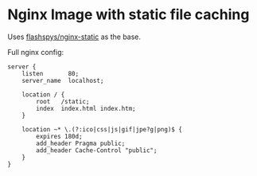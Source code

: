 # Nginx Image with static file caching
Uses [flashspys/nginx-static](https://github.com/flashspys/docker-nginx-static) as the base.

Full nginx config:
```nginx
server {
    listen       80;
    server_name  localhost;

    location / {
        root   /static;
        index  index.html index.htm;
    }

    location ~* \.(?:ico|css|js|gif|jpe?g|png)$ {
        expires 180d;
        add_header Pragma public;
        add_header Cache-Control "public";
    }
}
```
